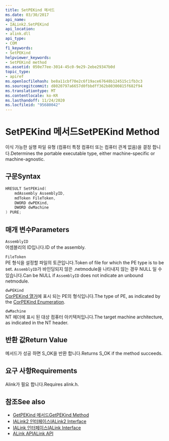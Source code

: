 ```yaml
---
title: SetPEKind 메서드
ms.date: 03/30/2017
api_name:
- IALink2.SetPEKind
api_location:
- alink.dll
api_type:
- COM
f1_keywords:
- SetPEKind
helpviewer_keywords:
- SetPEKind method
ms.assetid: 050e77ee-3014-45c0-9e29-2ebe29347b0d
topic_type:
- apiref
ms.openlocfilehash: be8a11cbf70e2c6f19ace67648b124515c1fb3c3
ms.sourcegitcommit: d8020797a6657d0fbbdff362b80300815f682f94
ms.translationtype: MT
ms.contentlocale: ko-KR
ms.lasthandoff: 11/24/2020
ms.locfileid: "95680042"
---
```

# <a name="setpekind-method"></a><span data-ttu-id="bedf3-102">SetPEKind 메서드</span><span class="sxs-lookup"><span data-stu-id="bedf3-102">SetPEKind Method</span></span>

<span data-ttu-id="bedf3-103">이식 가능한 실행 파일 유형 (컴퓨터 특정 컴퓨터 또는 컴퓨터 관계 없음)을 결정 합니다.</span><span class="sxs-lookup"><span data-stu-id="bedf3-103">Determines the portable executable type, either machine-specific or machine-agnostic.</span></span>  
  
## <a name="syntax"></a><span data-ttu-id="bedf3-104">구문</span><span class="sxs-lookup"><span data-stu-id="bedf3-104">Syntax</span></span>  
  
```cpp  
HRESULT SetPEKind(  
    mdAssembly AssemblyID,  
    mdToken FileToken,  
    DWORD dwPEKind,  
    DWORD dwMachine  
) PURE;
```  
  
## <a name="parameters"></a><span data-ttu-id="bedf3-105">매개 변수</span><span class="sxs-lookup"><span data-stu-id="bedf3-105">Parameters</span></span>  

 `AssemblyID`  
 <span data-ttu-id="bedf3-106">어셈블리의 ID입니다.</span><span class="sxs-lookup"><span data-stu-id="bedf3-106">ID of the assembly.</span></span>  
  
 `FileToken`  
 <span data-ttu-id="bedf3-107">PE 형식을 설정할 파일의 토큰입니다.</span><span class="sxs-lookup"><span data-stu-id="bedf3-107">Token of file for which the PE type is to be set.</span></span> <span data-ttu-id="bedf3-108">`AssemblyID`가 바인딩되지 않은 .netmodule을 나타내지 않는 경우 NULL 일 수 있습니다.</span><span class="sxs-lookup"><span data-stu-id="bedf3-108">Can be NULL if `AssemblyID` does not indicate an unbound netmodule.</span></span>  
  
 `dwPEKind`  
 <span data-ttu-id="bedf3-109">[CorPEKind 열거](../metadata/corpekind-enumeration.md)에 표시 되는 PE의 형식입니다.</span><span class="sxs-lookup"><span data-stu-id="bedf3-109">The type of PE, as indicated by the [CorPEKind Enumeration](../metadata/corpekind-enumeration.md).</span></span>  
  
 `dwMachine`  
 <span data-ttu-id="bedf3-110">NT 헤더에 표시 된 대상 컴퓨터 아키텍처입니다.</span><span class="sxs-lookup"><span data-stu-id="bedf3-110">The target machine architecture, as indicated in the NT header.</span></span>  
  
## <a name="return-value"></a><span data-ttu-id="bedf3-111">반환 값</span><span class="sxs-lookup"><span data-stu-id="bedf3-111">Return Value</span></span>  

 <span data-ttu-id="bedf3-112">메서드가 성공 하면 S_OK을 반환 합니다.</span><span class="sxs-lookup"><span data-stu-id="bedf3-112">Returns S_OK if the method succeeds.</span></span>  
  
## <a name="requirements"></a><span data-ttu-id="bedf3-113">요구 사항</span><span class="sxs-lookup"><span data-stu-id="bedf3-113">Requirements</span></span>  

 <span data-ttu-id="bedf3-114">Alink가 필요 합니다.</span><span class="sxs-lookup"><span data-stu-id="bedf3-114">Requires alink.h.</span></span>  
  
## <a name="see-also"></a><span data-ttu-id="bedf3-115">참조</span><span class="sxs-lookup"><span data-stu-id="bedf3-115">See also</span></span>

- [<span data-ttu-id="bedf3-116">GetPEKind 메서드</span><span class="sxs-lookup"><span data-stu-id="bedf3-116">GetPEKind Method</span></span>](../metadata/imetadataimport2-getpekind-method.md)
- [<span data-ttu-id="bedf3-117">IALink2 인터페이스</span><span class="sxs-lookup"><span data-stu-id="bedf3-117">IALink2 Interface</span></span>](ialink2-interface.md)
- [<span data-ttu-id="bedf3-118">IALink 인터페이스</span><span class="sxs-lookup"><span data-stu-id="bedf3-118">IALink Interface</span></span>](ialink-interface.md)
- [<span data-ttu-id="bedf3-119">ALink API</span><span class="sxs-lookup"><span data-stu-id="bedf3-119">ALink API</span></span>](index.md)

